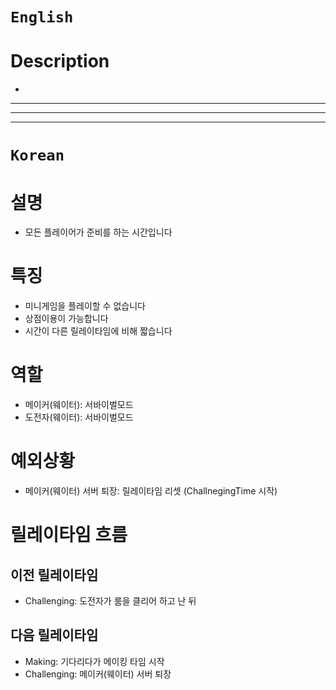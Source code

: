 # `English`
# Description
- 
---
---
---
# `Korean`
# 설명
- 모든 플레이어가 준비를 하는 시간입니다

# 특징
- 미니게임을 플레이할 수 없습니다
- 상점이용이 가능합니다
- 시간이 다른 릴레이타임에 비해 짧습니다

# 역할
- 메이커(웨이터): 서바이벌모드
- 도전자(웨이터): 서바이벌모드

# 예외상황
- 메이커(웨이터) 서버 퇴장: 릴레이타임 리셋 (ChallnegingTime 시작)

# 릴레이타임 흐름
## 이전 릴레이타임
- Challenging: 도전자가 룸을 클리어 하고 난 뒤

## 다음 릴레이타임
- Making: 기다리다가 메이킹 타임 시작
- Challenging: 메이커(웨이터) 서버 퇴장